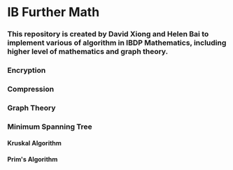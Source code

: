 # IB Further Math
### This repository is created by David Xiong and Helen Bai to implement various of algorithm in IBDP Mathematics, including higher level of mathematics and graph theory.

### Encryption

### Compression

### Graph Theory

### Minimum Spanning Tree

#### Kruskal Algorithm

#### Prim's Algorithm


